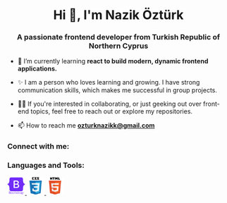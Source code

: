 <h1 align="center">Hi 👋, I'm Nazik Öztürk</h1>
<h3 align="center">A passionate frontend developer from Turkish Republic of Northern Cyprus</h3>

- 🌱 I’m currently learning **react to build modern, dynamic frontend applications.**
 
- ✨ I am a person who loves learning and growing. I have strong communication skills, which makes me successful in group projects.
 
- 🫶🏻 If you're interested in collaborating, or just geeking out over front-end topics, feel free to reach out or explore my repositories.

-  📫 How to reach me **ozturknazikk@gmail.com**

<h3 align="left">Connect with me:</h3>
<p align="left">
</p>

<h3 align="left">Languages and Tools:</h3>
<p align="left"> <a href="https://getbootstrap.com" target="_blank" rel="noreferrer"> <img src="https://raw.githubusercontent.com/devicons/devicon/master/icons/bootstrap/bootstrap-plain-wordmark.svg" alt="bootstrap" width="40" height="40"/> </a> <a href="https://www.w3schools.com/css/" target="_blank" rel="noreferrer"> <img src="https://raw.githubusercontent.com/devicons/devicon/master/icons/css3/css3-original-wordmark.svg" alt="css3" width="40" height="40"/> </a> <a href="https://www.w3.org/html/" target="_blank" rel="noreferrer"> <img src="https://raw.githubusercontent.com/devicons/devicon/master/icons/html5/html5-original-wordmark.svg" alt="html5" width="40" height="40"/> </a> </p>


